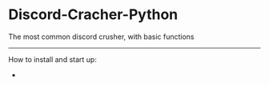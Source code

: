 # Discord-Cracher-Python

The most common discord crusher, with basic functions
_____

How to install and start up:

*

